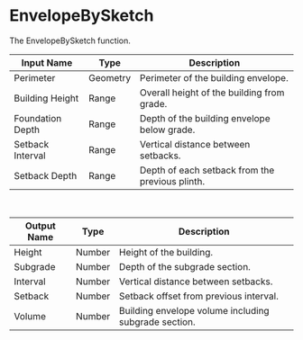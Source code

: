 
            
# EnvelopeBySketch

The EnvelopeBySketch function.

|Input Name|Type|Description|
|---|---|---|
|Perimeter|Geometry|Perimeter of the building envelope.|
|Building Height|Range|Overall height of the building from grade.|
|Foundation Depth|Range|Depth of the building envelope below grade.|
|Setback Interval|Range|Vertical distance between setbacks.|
|Setback Depth|Range|Depth of each setback from the previous plinth.|


<br>

|Output Name|Type|Description|
|---|---|---|
|Height|Number|Height of the building.|
|Subgrade|Number|Depth of the subgrade section.|
|Interval|Number|Vertical distance between setbacks.|
|Setback|Number|Setback offset from previous interval.|
|Volume|Number|Building envelope volume including subgrade section.|


